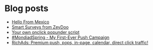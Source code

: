 # Blog posts
<!-- BLOG-POST-LIST:START -->
- [Hello From Mexico](https://afflift.com/f/threads/hello-from-mexico.10506/)
- [Smart Surveys from ZeyDoo](https://afflift.com/f/threads/smart-surveys-from-zeydoo.10505/)
- [Your own onclick popunder script](https://afflift.com/f/threads/your-own-onclick-popunder-script.9640/)
- [#MondiadSpring - My First-Ever Push Campaign](https://afflift.com/f/threads/mondiadspring-my-first-ever-push-campaign.10463/)
- [RichAds: Premium push, pops, in-page, calendar, direct click traffic!](https://afflift.com/f/threads/richads-premium-push-pops-in-page-calendar-direct-click-traffic.991/)
<!-- BLOG-POST-LIST:END -->
